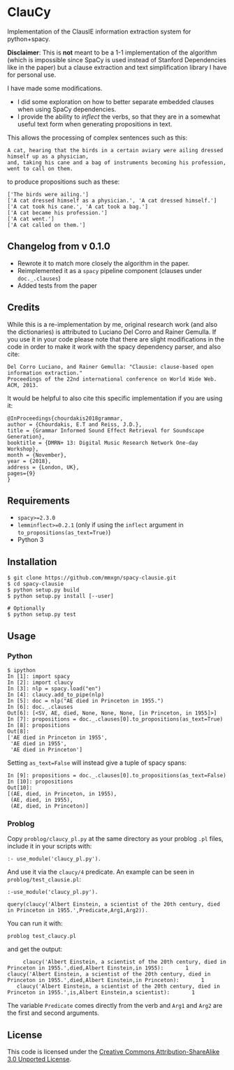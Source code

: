 # ClauCy
Implementation of the ClausIE information extraction system for python+spacy. 

**Disclaimer**: This is **not** meant to be a 1-1 implementation of the algorithm 
(which is impossible since SpaCy is used instead of Stanford Dependencies like in the paper) 
but a clause extraction and text simplification library I have for personal use. 

I have made some modifications. 
- I did some exploration on how to better separate embedded clauses when using SpaCy dependencies. 
- I provide the ability to *inflect* the verbs, so that they are in a somewhat useful text form 
when generating propositions in text. 

This allows the processing of complex sentences such as this:
```
A cat, hearing that the birds in a certain aviary were ailing dressed himself up as a physician, 
and, taking his cane and a bag of instruments becoming his profession, went to call on them.
```

to produce propositions such as these:

```
['The birds were ailing.']
['A cat dressed himself as a physician.', 'A cat dressed himself.']
['A cat took his cane.', 'A cat took a bag.']
['A cat became his profession.']
['A cat went.']
['A cat called on them.']
```

## Changelog from v 0.1.0

- Rewrote it to match more closely the algorithm in the paper.
- Reimplemented it as a `spacy` pipeline component (clauses under `doc._.clauses`)
- Added tests from the paper

## Credits
While this is a re-implementation by me, original research work (and also the dictionaries) is attributed to Luciano Del Corro
and Rainer Gemulla. If you use it in your code please note that there are slight modifications in the code in order to make it work with the spacy dependency parser, and also cite:
```
Del Corro Luciano, and Rainer Gemulla: "Clausie: clause-based open information extraction." 
Proceedings of the 22nd international conference on World Wide Web. ACM, 2013.
```

It would be helpful to also cite this specific implementation if you are using it:
```
@InProceedings{chourdakis2018grammar,
author = {Chourdakis, E.T and Reiss, J.D.},
title = {Grammar Informed Sound Effect Retrieval for Soundscape Generation},
booktitle = {DMRN+ 13: Digital Music Research Network One-day Workshop},
month = {November},
year = {2018},
address = {London, UK},
pages={9}
}
```

## Requirements
- `spacy>=2.3.0`
- `lemminflect>=0.2.1` (only if using the `inflect` argument in `to_propositions(as_text=True)`)
- Python 3

## Installation
```
$ git clone https://github.com/mmxgn/spacy-clausie.git
$ cd spacy-clausie
$ python setup.py build 
$ python setup.py install [--user]

# Optionally
$ python setup.py test
```

## Usage

### Python

```
$ ipython
In [1]: import spacy                                                                                                                                               
In [2]: import claucy                                                                                                                                               
In [3]: nlp = spacy.load("en")
In [4]: claucy.add_to_pipe(nlp)                                                                                                                                     
In [5]: doc = nlp("AE died in Princeton in 1955.")                                                                                                                 
In [6]: doc._.clauses                                                                                                                                               
Out[6]: [<SV, AE, died, None, None, None, [in Princeton, in 1955]>]
In [7]: propositions = doc._.clauses[0].to_propositions(as_text=True)                                                                                               
In [8]: propositions                                                                                                                                               
Out[8]: 
['AE died in Princeton in 1955',
 'AE died in 1955',
 'AE died in Princeton']
```

Setting `as_text=False` will instead give a tuple of spacy spans:

```
In [9]: propositions = doc._.clauses[0].to_propositions(as_text=False)                                                                                             
In [10]: propositions                                                                                                                                               
Out[10]: 
[(AE, died, in Princeton, in 1955),
 (AE, died, in 1955),
 (AE, died, in Princeton)]
```

### Problog

Copy `problog/claucy_pl.py` at the same directory as your problog `.pl` files, include it 
in your scripts with:

```
:- use_module('claucy_pl.py').
```

And use it via the `claucy/4` predicate. An example can be seen in `problog/test_clausie.pl`:

```
:-use_module('claucy_pl.py').

query(claucy('Albert Einstein, a scientist of the 20th century, died in Princeton in 1955.',Predicate,Arg1,Arg2)).
```

You can run it with:

```
problog test_claucy.pl
```

and get the output:

```
     claucy('Albert Einstein, a scientist of the 20th century, died in Princeton in 1955.',died,Albert Einstein,in 1955):       1         
claucy('Albert Einstein, a scientist of the 20th century, died in Princeton in 1955.',died,Albert Einstein,in Princeton):       1         
   claucy('Albert Einstein, a scientist of the 20th century, died in Princeton in 1955.',is,Albert Einstein,a scientist):       1      
```

The variable `Predicate` comes directly from the verb and `Arg1` and `Arg2` are the first and second arguments.



## License

This code is licensed under the [Creative Commons Attribution-ShareAlike 3.0 Unported License](https://creativecommons.org/licenses/by-sa/3.0/).
